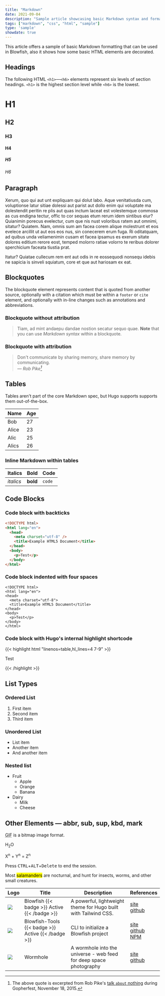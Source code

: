 ```yaml
---
title: "Markdown"
date: 2021-09-04
description: "Sample article showcasing basic Markdown syntax and formatting for HTML elements."
tags: ["markdown", "css", "html", "sample"]
type: 'sample'
showdate: true
---
```


This article offers a sample of basic Markdown formatting that can be used in Blowfish, also it shows how some basic HTML elements are decorated.

<!--more-->

## Headings

The following HTML `<h1>`—`<h6>` elements represent six levels of section headings. `<h1>` is the highest section level while `<h6>` is the lowest.

# H1

## H2

### H3

#### H4

##### H5

###### H6

## Paragraph

Xerum, quo qui aut unt expliquam qui dolut labo. Aque venitatiusda cum, voluptionse latur sitiae dolessi aut parist aut dollo enim qui voluptate ma dolestendit peritin re plis aut quas inctum laceat est volestemque commosa as cus endigna tectur, offic to cor sequas etum rerum idem sintibus eiur? Quianimin porecus evelectur, cum que nis nust voloribus ratem aut omnimi, sitatur? Quiatem. Nam, omnis sum am facea corem alique molestrunt et eos evelece arcillit ut aut eos eos nus, sin conecerem erum fuga. Ri oditatquam, ad quibus unda veliamenimin cusam et facea ipsamus es exerum sitate dolores editium rerore eost, temped molorro ratiae volorro te reribus dolorer sperchicium faceata tiustia prat.

Itatur? Quiatae cullecum rem ent aut odis in re eossequodi nonsequ idebis ne sapicia is sinveli squiatum, core et que aut hariosam ex eat.

## Blockquotes

The blockquote element represents content that is quoted from another source, optionally with a citation which must be within a `footer` or `cite` element, and optionally with in-line changes such as annotations and abbreviations.

### Blockquote without attribution

> Tiam, ad mint andaepu dandae nostion secatur sequo quae.
> **Note** that you can use _Markdown syntax_ within a blockquote.

### Blockquote with attribution

> Don't communicate by sharing memory, share memory by communicating.<br>
> — <cite>Rob Pike[^1]</cite>

[^1]: The above quote is excerpted from Rob Pike's [talk `about` nothing](https://www.youtube.com/watch?v=PAAkCSZUG1c) during Gopherfest, November 18, 2015.

## Tables

Tables aren't part of the core Markdown spec, but Hugo supports supports them out-of-the-box.

| Name  | Age |
| ----- | --- |
| Bob   | 27  |
| Alice | 23  |
| Alic | 25  |
| Alics | 26  |

### Inline Markdown within tables

| Italics   | Bold     | Code   |
| --------- | -------- | ------ |
| _italics_ | **bold** | `code` |

## Code Blocks

### Code block with backticks

```html
<!DOCTYPE html>
<html lang="en">
  <head>
    <meta charset="utf-8" />
    <title>Example HTML5 Document</title>
  </head>
  <body>
    <p>Test</p>
  </body>
</html>
```

### Code block indented with four spaces

    <!DOCTYPE html>
    <html lang="en">
    <head>
      <meta charset="utf-8">
      <title>Example HTML5 Document</title>
    </head>
    <body>
      <p>Test</p>
    </body>
    </html>

### Code block with Hugo's internal highlight shortcode

{{< highlight html "linenos=table,hl_lines=4 7-9" >}}

<!DOCTYPE html>
<html lang="en">
<head>
  <meta charset="utf-8">
  <title>Example HTML5 Document</title>
</head>
<body>
  <p>Test</p>
</body>
</html>
{{< /highlight >}}

## List Types

### Ordered List

1. First item
2. Second item
3. Third item

### Unordered List

- List item
- Another item
- And another item

### Nested list

- Fruit
  - Apple
  - Orange
  - Banana
- Dairy
  - Milk
  - Cheese

## Other Elements — abbr, sub, sup, kbd, mark

<abbr title="Graphics Interchange Format">GIF</abbr> is a bitmap image format.

H<sub>2</sub>O

X<sup>n</sup> + Y<sup>n</sup> = Z<sup>n</sup>

Press <kbd>CTRL</kbd>+<kbd>ALT</kbd>+<kbd>Delete</kbd> to end the session.

Most <mark>salamanders</mark> are nocturnal, and hunt for insects, worms, and other small creatures.



<table>
    <thead>
        <tr>
            <th>Logo</th>
            <th>Title</th>
            <th>Description</th>
            <th>References</th>
        </tr>
    </thead>
    <tbody>
         <tr>
            <td><img class="customEntitityAlbum" style="background-color:transparent" src="blowfish_logo.png"/></td>
            <td>
              Blowfish
              {{< badge >}}
              Active
              {{< /badge >}}
            </td>
            <td>A powerful, lightweight theme for Hugo built with Tailwind CSS.</td>
            <td><a target="_blank" href="https://blowfish.page">site</a></br><a target="_blank" href="https://github.com/nunocoracao/blowfish">github</a></td>
        </tr>
         <tr>
            <td><img class="customEntitityAlbum" style="background-color:transparent" src="blowfish-tools.png"/></td>
            <td>
              Blowfish-Tools
              {{< badge >}}
              Active
              {{< /badge >}}
            </td>
            <td>CLI to initialize a Blowfish project</td>
            <td><a target="_blank" href="https://blowfish.page">site</a></br><a target="_blank" href="https://github.com/nunocoracao/blowfish-tools">github</a></br><a target="_blank" href="https://www.npmjs.com/package/blowfish-tools">NPM</a></td>
        </tr>
        <tr>
            <td><img class="customEntitityAlbum" style="background-color:transparent" src="wormhole-logo-square.png"/></td>
            <td>
              Wormhole
            </td>
            <td>A wormhole into the universe - web feed for deep space photography</td>
            <td><a target="_blank" href="https://wormhole-black.vercel.app/">site</a></br><a target="_blank" href="https://github.com/wormhole-photos">github</a></td>
        </tr>
    </tbody>
</table>